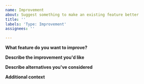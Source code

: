 ```yaml
---
name: Improvement
about: Suggest something to make an existing feature better
title: ''
labels: 'Type: Improvement'
assignees: ''

---
```


**What feature do you want to improve?**
<!-- A clear and concise description of what the problem is. Ex. It would be better to [...] -->

**Describe the improvement you'd like**
<!-- A clear and concise description of what you want to happen. -->

**Describe alternatives you've considered**
<!-- A clear and concise description of any alternative solutions or features you've considered. -->

**Additional context**
<!-- Add any other context or screenshots about the feature request here. -->
